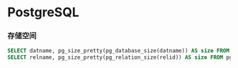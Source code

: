# PostgreSQL

### 存储空间

```sql
SELECT datname, pg_size_pretty(pg_database_size(datname)) AS size FROM pg_database;
SELECT relname, pg_size_pretty(pg_relation_size(relid)) AS size FROM pg_stat_user_tables;
```
